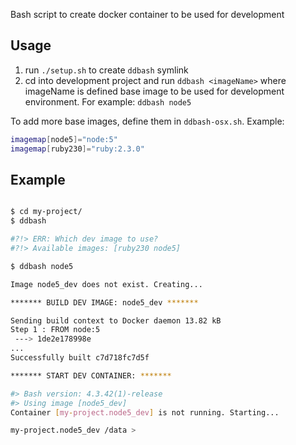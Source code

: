 
Bash script to create docker container to be used for development

## Usage

1. run `./setup.sh` to create `ddbash` symlink
2. cd into development project and run `ddbash <imageName>` where imageName is defined base image to be used for development environment. For example: `ddbash node5`

To add more base images, define them in `ddbash-osx.sh`. Example:

```bash
imagemap[node5]="node:5"
imagemap[ruby230]="ruby:2.3.0"
```

## Example
```bash

$ cd my-project/
$ ddbash

#?!> ERR: Which dev image to use?
#?!> Available images: [ruby230 node5]

$ ddbash node5

Image node5_dev does not exist. Creating...

******* BUILD DEV IMAGE: node5_dev *******

Sending build context to Docker daemon 13.82 kB
Step 1 : FROM node:5
 ---> 1de2e178998e
...
Successfully built c7d718fc7d5f

******* START DEV CONTAINER: *******

#> Bash version: 4.3.42(1)-release
#> Using image [node5_dev]
Container [my-project.node5_dev] is not running. Starting...

my-project.node5_dev /data >
```
